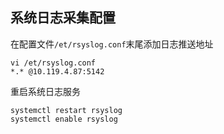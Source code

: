 ## 系统日志采集配置

在配置文件`/et/rsyslog.conf`末尾添加日志推送地址

```
vi /et/rsyslog.conf
*.* @10.119.4.87:5142
```

重启系统日志服务

```
systemctl restart rsyslog
systemctl enable rsyslog
```

